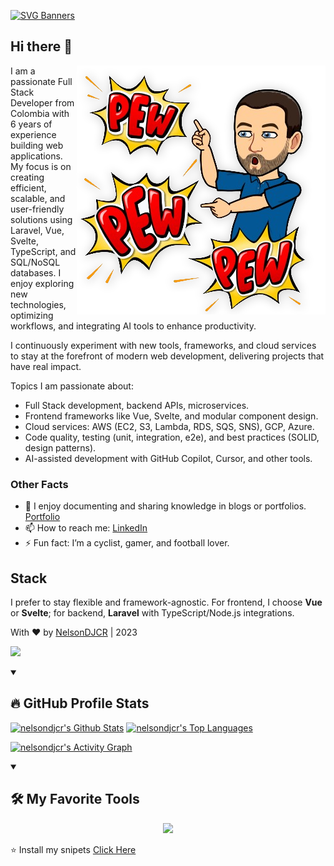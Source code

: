 [![SVG Banners](https://svg-banners.vercel.app/api?type=typeWriter&text1=NelsonDJCR%20|%20Full%20Stack%20Developer%20%E2%9D%A4%20&width=900&height=110)](https://github.com/Akshay090/svg-banners)


## Hi there 👋

<img src="https://raw.githubusercontent.com/ilicmarko/ilicmarko/master/pewpew.png" align="right" alt="Emoji avatar of me with pew pew words"/>

I am a passionate Full Stack Developer from Colombia with 6 years of experience building web applications. My focus is on creating efficient, scalable, and user-friendly solutions using Laravel, Vue, Svelte, TypeScript, and SQL/NoSQL databases. I enjoy exploring new technologies, optimizing workflows, and integrating AI tools to enhance productivity.

I continuously experiment with new tools, frameworks, and cloud services to stay at the forefront of modern web development, delivering projects that have real impact.

Topics I am passionate about:
- Full Stack development, backend APIs, microservices.
- Frontend frameworks like Vue, Svelte, and modular component design.
- Cloud services: AWS (EC2, S3, Lambda, RDS, SQS, SNS), GCP, Azure.
- Code quality, testing (unit, integration, e2e), and best practices (SOLID, design patterns).
- AI-assisted development with GitHub Copilot, Cursor, and other tools.

### Other Facts
- 📰 I enjoy documenting and sharing knowledge in blogs or portfolios. [Portfolio](https://nelsondjcr.com)
- 📫 How to reach me: [LinkedIn](https://www.linkedin.com/in/nelsondjcr)
- ⚡ Fun fact: I’m a cyclist, gamer, and football lover.

## Stack
I prefer to stay flexible and framework-agnostic. For frontend, I choose **Vue** or **Svelte**; for backend, **Laravel** with TypeScript/Node.js integrations.


With ❤ by [NelsonDJCR](http://nelsondjcr.com) | 2023


![](https://komarev.com/ghpvc/?username=nelsondjcr)

<details open> 
  <summary><h2>🔥 GitHub Profile Stats</h2></summary>
<!-- https://github.com/anuraghazra/github-readme-stats -->

  <a href="https://github.com/anuraghazra/github-readme-stats"><img alt="nelsondjcr's Github Stats" src="https://denvercoder1-github-readme-stats.vercel.app/api/?username=nelsondjcr&show_icons=true&include_all_commits=true&count_private=true&theme=react&hide_border=true&bg_color=1F222E&title_color=F85D7F&icon_color=F8D866" height="192px"/></a>
  <a href="https://github.com/anuraghazra/github-readme-stats"><img alt="nelsondjcr's Top Languages" src="https://github-readme-stats.vercel.app/api/top-langs/?username=nelsondjcr&langs_count=8&layout=compact&theme=react&hide_border=true&bg_color=1F222E&title_color=F85D7F&icon_color=F8D866&hide=Jupyter%20Notebook" height="192px"/></a>
  <br/>
  
  <!-- https://github.com/ashutosh00710/github-readme-activity-graph -->


  <a href="https://github.com/nelsondjcr/github-readme-activity-graph"><img alt="nelsondjcr's Activity Graph" src="https://github-readme-activity-graph.cyclic.app/graph/?username=nelsondjcr&bg_color=1F222E&color=F8D866&line=F85D7F&point=FFFFFF&hide_border=true" /></a>
  
</details>


<details open> 
  
  <summary><h2>🛠️ My Favorite Tools</h2></summary>


  <p align="center">
    <a href="https://skillicons.dev">
      <img src="https://skillicons.dev/icons?i=laravel,django,react,vue,bootstrap,jquery,svelte,tailwind,js,php,py,sqlite,mongo,mysql,postgres,aws,appwrite,supabase,git,github,gitlab&perline=8" />
    </a>
  </p>

  
  
</details>



⭐ Install my snipets
[Click Here](https://github.com/NelsonDJCR/snippets)









